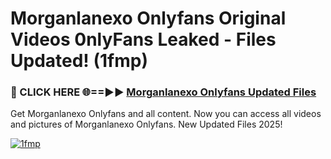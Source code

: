 # Morganlanexo Onlyfans Original Videos 0nlyFans Leaked - Files Updated! (1fmp)

<h3>🔴 CLICK HERE 🌐==►► <a href="https://tinyurl.com/ehrbuxhb" rel="nofollow">Morganlanexo Onlyfans Updated Files</a></h3>

Get Morganlanexo Onlyfans and all content. Now you can access all videos and pictures of Morganlanexo Onlyfans. New Updated Files 2025!

[![1fmp](https://i.imgur.com/lVYEuWS.gif)](https://tinyurl.com/ehrbuxhb)
